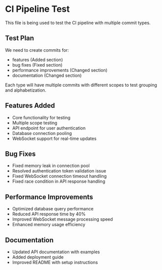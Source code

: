 # CI Pipeline Test

This file is being used to test the CI pipeline with multiple commit types.

## Test Plan

We need to create commits for:
- features (Added section)
- bug fixes (Fixed section) 
- performance improvements (Changed section)
- documentation (Changed section)

Each type will have multiple commits with different scopes to test grouping and alphabetization.

## Features Added

- Core functionality for testing
- Multiple scope testing
- API endpoint for user authentication
- Database connection pooling
- WebSocket support for real-time updates

## Bug Fixes

- Fixed memory leak in connection pool
- Resolved authentication token validation issue
- Fixed WebSocket connection timeout handling
- Fixed race condition in API response handling

## Performance Improvements

- Optimized database query performance
- Reduced API response time by 40%
- Improved WebSocket message processing speed
- Enhanced memory usage efficiency

## Documentation

- Updated API documentation with examples
- Added deployment guide
- Improved README with setup instructions 